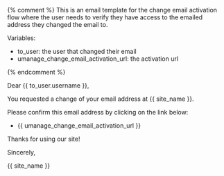 {% comment %}
This is an email template for the change email activation flow where the user needs to verify they have access to the emailed address they changed the email to.

Variables:

- to_user: the user that changed their email
- umanage_change_email_activation_url: the activation url

{% endcomment %}

Dear {{ to_user.username }},

You requested a change of your email address at {{ site_name }}.

Please confirm this email address by clicking on the link below:

- {{ umanage_change_email_activation_url }}


Thanks for using our site!

Sincerely,

{{ site_name }}
